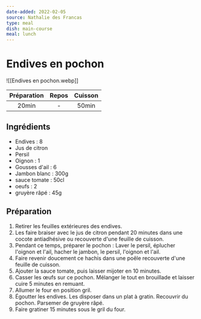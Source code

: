 ```yaml
---
date-added: 2022-02-05
source: Nathalie des Francas
type: meal
dish: main-course
meal: lunch
---
```


# Endives en pochon

![[Endives en pochon.webp]]

| Préparation | Repos | Cuisson |
|:-----------:|:-----:|:-------:|
|    20min    |   -   |  50min  |

## Ingrédients

- Endives : 8
- Jus de citron
- Persil
- Oignon : 1
- Gousses d'ail : 6
- Jambon blanc : 300g
- sauce tomate : 50cl
- oeufs : 2
- gruyère râpé : 45g

## Préparation

1. Retirer les feuilles extérieures des endives.
2. Les faire braiser avec le jus de citron pendant 20 minutes dans une cocote antiadhésive ou recouverte d'une feuille de cuisson.
3. Pendant ce temps, préparer le pochon : Laver le persil, éplucher l'oignon et l'ail, hacher le jambon, le persil, l'oignon et l'ail.
4. Faire revenir doucement ce hachis dans une poêle recouverte d'une feuille de cuisson.
5. Ajouter la sauce tomate, puis laisser mijoter en 10 minutes.
6. Casser les œufs sur ce pochon. Mélanger le tout en brouillade et laisser cuire 5 minutes en remuant.
7. Allumer le four en position gril.
8. Égoutter les endives. Les disposer dans un plat à gratin. Recouvrir du pochon. Parsemer de gruyère râpé.
9. Faire gratiner 15 minutes sous le gril du four.
